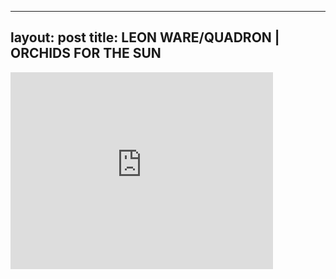 

---
layout: post
title: LEON WARE/QUADRON | ORCHIDS FOR THE SUN
---


<iframe width="420" height="315" src="http://www.youtube.com/embed/qc5fh7WLKqE" frameborder="0" allowfullscreen></iframe>

